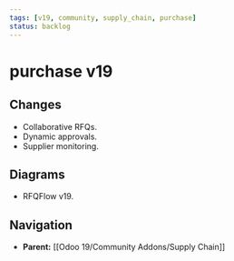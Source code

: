 ```yaml
---
tags: [v19, community, supply_chain, purchase]
status: backlog
---
```

# purchase v19

## Changes
- Collaborative RFQs.
- Dynamic approvals.
- Supplier monitoring.

## Diagrams
- RFQFlow v19.






## Navigation
- **Parent:** [[Odoo 19/Community Addons/Supply Chain]]
